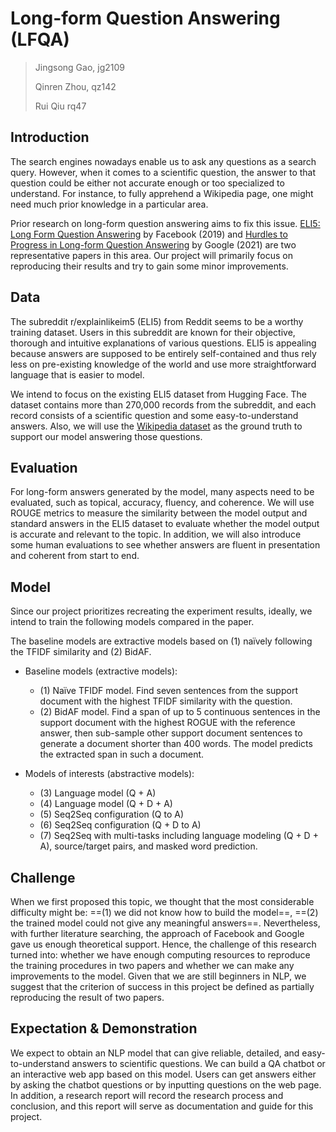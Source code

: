 # Long-form Question Answering (LFQA)

>   Jingsong Gao, jg2109
>
>   Qinren Zhou, qz142
>
>   Rui Qiu rq47



## Introduction

The search engines nowadays enable us to ask any questions as a search query. However, when it comes to a scientific question, the answer to that question could be either not accurate enough or too specialized to understand. For instance, to fully apprehend a Wikipedia page, one might need much prior knowledge in a particular area. 

Prior research on long-form question answering aims to fix this issue. [ELI5: Long Form Question Answering](https://arxiv.org/abs/1907.09190) by Facebook (2019) and [Hurdles to Progress in Long-form Question Answering](https://arxiv.org/abs/2103.06332) by Google (2021) are two representative papers in this area. Our project will primarily focus on reproducing their results and try to gain some minor improvements.

## Data

The subreddit r/explainlikeim5 (ELI5) from Reddit seems to be a worthy training dataset. Users in this subreddit are known for their objective, thorough and intuitive explanations of various questions. ELI5 is appealing because answers are supposed to be entirely self-contained and thus rely less on pre-existing knowledge of the world and use more straightforward language that is easier to model.

We intend to focus on the existing ELI5 dataset from Hugging Face. The dataset contains more than 270,000 records from the subreddit, and each record consists of a scientific question and some easy-to-understand answers. Also, we will use the [Wikipedia dataset](https://dumps.wikimedia.org/backup-index.html) as the ground truth to support our model answering those questions.

## Evaluation

For long-form answers generated by the model, many aspects need to be evaluated, such as topical, accuracy, fluency, and coherence. We will use ROUGE metrics to measure the similarity between the model output and standard answers in the ELI5 dataset to evaluate whether the model output is accurate and relevant to the topic. In addition, we will also introduce some human evaluations to see whether answers are fluent in presentation and coherent from start to end.

## Model

Since our project prioritizes recreating the experiment results, ideally, we intend to train the following models compared in the paper.

The baseline models are extractive models based on (1) naïvely following the TFIDF similarity and (2) BidAF.

-   Baseline models (extractive models):

    -   (1) Naïve TFIDF model. Find seven sentences from the support document with the highest TFIDF similarity with the question.
    -   (2) BidAF model. Find a span of up to 5 continuous sentences in the support document with the highest ROGUE with the reference answer, then sub-sample other support document sentences to generate a document shorter than 400 words. The model predicts the extracted span in such a document.

-   Models of interests (abstractive models):

    -   (3) Language model (Q + A)
    -   (4) Language model (Q + D + A)
    -   (5) Seq2Seq configuration (Q to A)
    -   (6) Seq2Seq configuration (Q + D to A)
    -   (7) Seq2Seq with multi-tasks including language modeling (Q + D + A), source/target pairs, and masked word prediction.

## Challenge

When we first proposed this topic, we thought that the most considerable difficulty might be: ==(1) we did not know how to build the model==, ==(2) the trained model could not give any meaningful answers==. Nevertheless, with further literature searching, the approach of Facebook and Google gave us enough theoretical support. Hence, the challenge of this research turned into: whether we have enough computing resources to reproduce the training procedures in two papers and whether we can make any improvements to the model. Given that we are still beginners in NLP, we suggest that the criterion of success in this project be defined as partially reproducing the result of two papers.

## Expectation & Demonstration

We expect to obtain an NLP model that can give reliable, detailed, and easy-to-understand answers to scientific questions. We can build a QA chatbot or an interactive web app based on this model. Users can get answers either by asking the chatbot questions or by inputting questions on the web page. In addition, a research report will record the research process and conclusion, and this report will serve as documentation and guide for this project.

